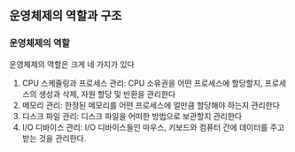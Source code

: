 ## 운영체제의 역할과 구조
### 운영체제의 역할
운영체제의 역할은 크게 네 가지가 있다
1. CPU 스케줄링과 프로세스 관리: CPU 소유권을 어떤 프로세스에 할당할지, 프로세스의 생성과 삭제, 자원 할당 및 반환을 관리한다
2. 메모리 관리: 한정된 메모리를 어떤 프로세스에 얼만큼 할당해야 하는지 관리한다
3. 디스크 파일 관리: 디스크 파일을 어떠한 방법으로 보관할지 관리한다
4. I/O 디바이스 관리: I/O 디바이스들인 마우스, 키보드와 컴퓨터 간에 데이터를 주고 받는 것을 관리한다. 
